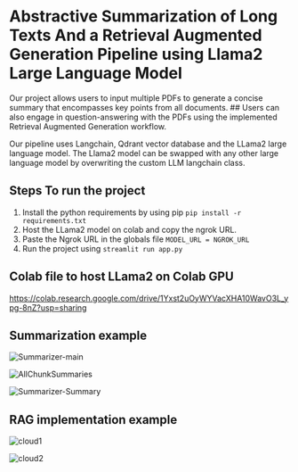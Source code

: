 # Abstractive Summarization of Long Texts And a Retrieval Augmented Generation Pipeline using Llama2 Large Language Model
Our project allows users to input multiple PDFs to generate a concise summary that encompasses key points from all documents. ##
Users can also engage in question-answering with the PDFs using the implemented Retrieval Augmented Generation workflow.

Our pipeline uses Langchain, Qdrant vector database and the LLama2 large language model.
The Llama2 model can be swapped with any other large language model by overwriting the custom LLM langchain class.


## Steps To run the project
1. Install the python requirements by using pip ``pip install -r requirements.txt``
2. Host the LLama2 model on colab and copy the ngrok URL.
3. Paste the Ngrok URL in the globals file ``MODEL_URL = NGROK_URL``
4. Run the project using ``streamlit run app.py`` 

## Colab file to host LLama2 on Colab GPU 
https://colab.research.google.com/drive/1Yxst2uOyWYVacXHA10WavO3L_ypg-8nZ?usp=sharing


## Summarization example
![Summarizer-main](https://github.com/bigdwarf43/langchain-pdf-chat/assets/62785185/6f4bbf66-0f88-44c9-adf4-2bc0f26c6b37)

![AllChunkSummaries](https://github.com/bigdwarf43/langchain-pdf-chat/assets/62785185/12c182ef-6649-47d6-921e-5b934f3b1513)

![Summarizer-Summary](https://github.com/bigdwarf43/langchain-pdf-chat/assets/62785185/fcc12c0b-8b2a-4b45-9f9a-9ef3d0206f3e)


## RAG implementation example

![cloud1](https://github.com/bigdwarf43/langchain-pdf-chat/assets/62785185/8545ebd2-f705-4640-9400-9f48c5dc82f7)

![cloud2](https://github.com/bigdwarf43/langchain-pdf-chat/assets/62785185/d503ca2a-a6d1-44f7-9aa7-27fdb724bad2)



